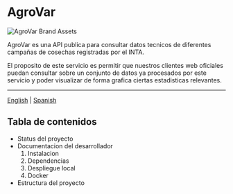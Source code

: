 <!-- TODO: Poner las imagenes del producto final -->

<!-- TODO: Añadir soporte al Ingles -->

# AgroVar

![AgroVar Brand Assets](/assets/images/agrovar-brand-product.jpg "Agrovar Product Screenshot")

AgroVar es una API publica para consultar datos tecnicos de diferentes campañas de cosechas registradas por el INTA.

El proposito de este servicio es permitir que nuestros clientes web oficiales puedan consultar sobre un conjunto de datos ya procesados por este servicio y poder visualizar de forma grafica ciertas estadisticas relevantes.

---

[English](/README.md) | [Spanish](/README-ES.md)

## Tabla de contenidos

- Status del proyecto
- Documentacion del desarrollador
  1. Instalacion
  2. Dependencias
  3. Despliegue local
  4. Docker
- Estructura del proyecto
